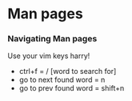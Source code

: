# Man pages

### Navigating Man pages

Use your vim keys harry!

* ctrl+f = / [word to search for]
* go to next found word = n
* go to prev found word = shift+n
